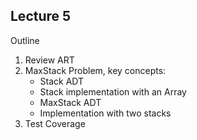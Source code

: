 Lecture 5
---

Outline
1. Review ART
1. MaxStack Problem, key concepts:
    * Stack ADT
    * Stack implementation with an Array
    * MaxStack ADT
    * Implementation with two stacks
1. Test Coverage